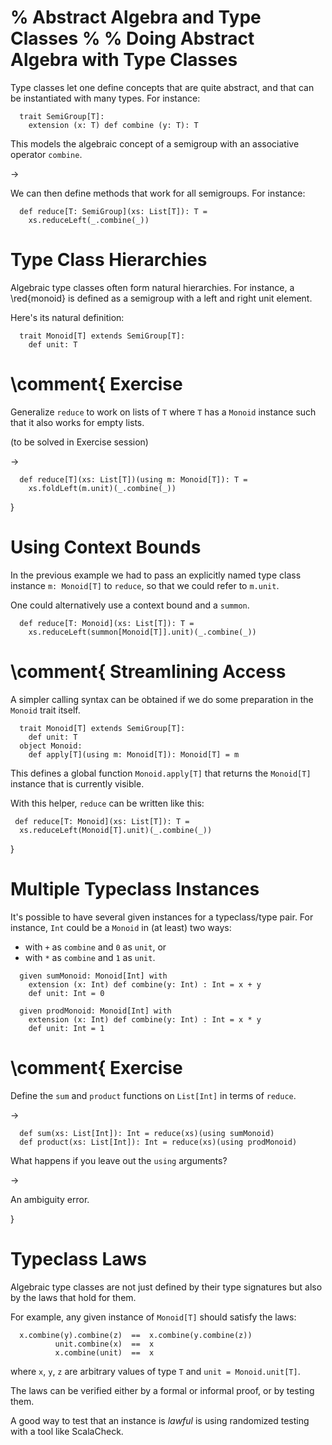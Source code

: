 % Abstract Algebra and Type Classes
%
%
Doing Abstract Algebra with Type Classes
========================================

Type classes let one define concepts that are quite abstract, and that can be instantiated with many types. For instance:

~~~
  trait SemiGroup[T]:
    extension (x: T) def combine (y: T): T
~~~

This models the algebraic concept of a semigroup with an associative operator `combine`.

->

We can then define methods that work for all semigroups. For instance:

~~~
  def reduce[T: SemiGroup](xs: List[T]): T =
    xs.reduceLeft(_.combine(_))
~~~

Type Class Hierarchies
======================

Algebraic type classes often form natural hierarchies. For instance,
a \red{monoid} is defined as a semigroup with a left and right unit element.

Here's its natural definition:

~~~
  trait Monoid[T] extends SemiGroup[T]:
    def unit: T
~~~

\comment{
Exercise
========

Generalize `reduce` to work on lists of `T` where `T` has a `Monoid` instance such that it also works for empty lists.

(to be solved in Exercise session)

->
~~~
  def reduce[T](xs: List[T])(using m: Monoid[T]): T =
    xs.foldLeft(m.unit)(_.combine(_))
~~~
}

Using Context Bounds
==================

In the previous example we had to pass an explicitly named type class instance `m: Monoid[T]` to `reduce`,
so that we could refer to `m.unit`.

One could alternatively use a context bound and a `summon`.

~~~
  def reduce[T: Monoid](xs: List[T]): T =
    xs.reduceLeft(summon[Monoid[T]].unit)(_.combine(_))
~~~

\comment{
Streamlining Access
==================

A simpler calling syntax can be obtained if we do some preparation in the `Monoid` trait itself.

~~~
  trait Monoid[T] extends SemiGroup[T]:
    def unit: T
  object Monoid:
    def apply[T](using m: Monoid[T]): Monoid[T] = m
~~~
This defines a global function `Monoid.apply[T]`
that returns the `Monoid[T]` instance that is
currently visible.

With this helper, `reduce` can be written like this:

~~~
 def reduce[T: Monoid](xs: List[T]): T =
  xs.reduceLeft(Monoid[T].unit)(_.combine(_))
~~~
}

Multiple Typeclass Instances
============================

It's possible to have several given instances for a typeclass/type pair.
For instance, `Int` could be a `Monoid` in (at least) two ways:

 - with `+` as `combine` and `0` as `unit`, or
 - with `*` as `combine` and `1` as `unit`.

~~~
  given sumMonoid: Monoid[Int] with
    extension (x: Int) def combine(y: Int) : Int = x + y
    def unit: Int = 0

  given prodMonoid: Monoid[Int] with
    extension (x: Int) def combine(y: Int) : Int = x * y
    def unit: Int = 1
~~~

\comment{
Exercise
========

Define the `sum` and `product` functions on `List[Int]` in terms of `reduce`.

->

~~~
  def sum(xs: List[Int]): Int = reduce(xs)(using sumMonoid)
  def product(xs: List[Int]): Int = reduce(xs)(using prodMonoid)
~~~

What happens if you leave out the `using` arguments?

->

An ambiguity error.

}

Typeclass Laws
==============

Algebraic type classes are not just defined by their type signatures but also by the laws that hold for them.

For example, any given instance of `Monoid[T]` should satisfy the laws:

~~~
  x.combine(y).combine(z)  ==  x.combine(y.combine(z))
          unit.combine(x)  ==  x
          x.combine(unit)  ==  x
~~~
where `x`, `y`, `z` are arbitrary values of type `T` and `unit = Monoid.unit[T]`.

The laws can be verified either by a formal or informal proof, or by testing them.

A good way to test that an instance is _lawful_ is using randomized testing with
a tool like ScalaCheck.


<!--
Higher-Kinded Type Classes
==========================

We have seen that the concept of a monad is implemented by any common types.

\red{Question:} Can `Monad` be a typeclass?

\red{Answer:} Yes, but we need some new type concepts first.

Monad is a property not of a type but of a _type constructor_.

I.e. we say `List`, or `Generator`, or `Option` are monads. These are all
type constructors that take a type parameter.

So we need to a way to abstract over type constructors, the same way type parameters
abstract over types.

This is done using higher-kinded type parameters.

For instance:

  def f[F[_], X](f: X => F[X], x: X): F[X] = f(x)

  f[List, Int](List.apply, 1) = List(1)
  f[Option, String](Some, "fuel") = Some("fuel")

Here, `F[_]` is a type parameter that can be instantiated with type constructors, not types.

We now can forumalate a `Monad` type class as follows:

~~~
  trait Monad[F[_]]:
    def unit[T](x: T): F[T]
    extension [T, U](x: F[T])
      def flatMap(f: T => U): F[U]
      def map(f: T => U): F[U] = flatMap(f andThen unit)
~~~

Should Monad be a Typeclass?
============================

The advantage of monad being a type class is that we can define very abstract and generic operations that work for all monadic structures.

This leads to a style of programming

-->





